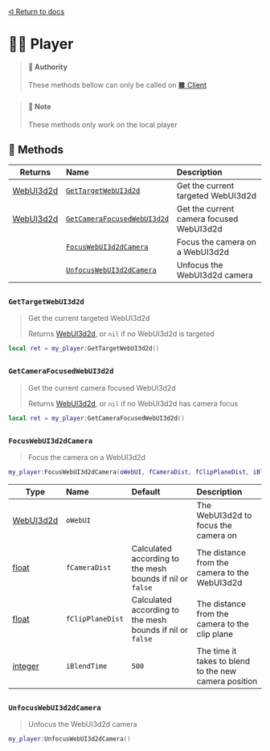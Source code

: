 [ᐊ Return to docs](https://github.com/Timmy-the-nobody/WebUI3d2d/blob/main/.api/docs.md)

[integer]:https://docs.nanos.world/docs/scripting-reference/glossary/basic-types#integer
[float]:https://docs.nanos.world/docs/scripting-reference/glossary/basic-types#float
[WebUI3d2d]:https://github.com/Timmy-the-nobody/WebUI3d2d/blob/main/WIKI.md#-constructor

[`GetCameraFocusedWebUI3d2d`]:https://github.com/Timmy-the-nobody/WebUI3d2d/blob/main/.api/classes/player.md#getcamerafocusedwebui3d2d
[`FocusWebUI3d2dCamera`]:https://github.com/Timmy-the-nobody/WebUI3d2d/blob/main/.api/classes/player.md#focuswebui3d2dcamera
[`UnfocusWebUI3d2dCamera`]:https://github.com/Timmy-the-nobody/WebUI3d2d/blob/main/.api/classes/player.md#unfocuswebui3d2dcamera
[`GetTargetWebUI3d2d`]:https://github.com/Timmy-the-nobody/WebUI3d2d/blob/main/.api/classes/player.md#gettargetwebui3d2d

# 👩‍💻 Player

> #### 💂 Authority
> These methods bellow can only be called on [🟧 Client](https://docs.nanos.world/docs/core-concepts/scripting/authority-concepts#client-side)

> #### 📝 Note
> These methods only work on the local player

## 🦠 Methods

| Returns               | Name                                  | Description
| -                     |:-                                     |:-
| [WebUI3d2d]           | [`GetTargetWebUI3d2d`]                | Get the current targeted WebUI3d2d
| [WebUI3d2d]           | [`GetCameraFocusedWebUI3d2d`]         | Get the current camera focused WebUI3d2d
|                       | [`FocusWebUI3d2dCamera`]              | Focus the camera on a WebUI3d2d
|                       | [`UnfocusWebUI3d2dCamera`]            | Unfocus the WebUI3d2d camera

##
### `GetTargetWebUI3d2d`
> Get the current targeted WebUI3d2d
>
> Returns [WebUI3d2d], or `nil` if no WebUI3d2d is targeted
```lua
local ret = my_player:GetTargetWebUI3d2d()
```

##
### `GetCameraFocusedWebUI3d2d`
> Get the current camera focused WebUI3d2d
>
> Returns [WebUI3d2d], or `nil` if no WebUI3d2d has camera focus
```lua
local ret = my_player:GetCameraFocusedWebUI3d2d()
```

##
### `FocusWebUI3d2dCamera`
> Focus the camera on a WebUI3d2d
```lua
my_player:FocusWebUI3d2dCamera(oWebUI, fCameraDist, fClipPlaneDist, iBlendTime)
```
| Type                  | Name                  | Default                                                     | Description
| -                     |:-                     |:-                                                           |:-
| [WebUI3d2d]           | `oWebUI`              |                                                             | The WebUI3d2d to focus the camera on
| [float]               | `fCameraDist`         | Calculated according to the mesh bounds if nil or `false`   | The distance from the camera to the WebUI3d2d
| [float]               | `fClipPlaneDist`      | Calculated according to the mesh bounds if nil or `false`   | The distance from the camera to the clip plane
| [integer]             | `iBlendTime`          | `500`                                                       | The time it takes to blend to the new camera position

##
### `UnfocusWebUI3d2dCamera`
> Unfocus the WebUI3d2d camera
>
```lua
my_player:UnfocusWebUI3d2dCamera()
```
